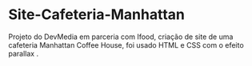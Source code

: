 # Site-Cafeteria-Manhattan
Projeto do DevMedia em parceria com Ifood, criação de site de uma cafeteria Manhattan Coffee House, foi usado HTML e CSS com o efeito parallax .
